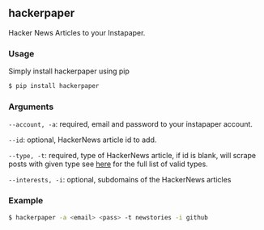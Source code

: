 ## hackerpaper 
Hacker News Articles to your Instapaper.

### Usage
Simply install hackerpaper using pip

```bash
$ pip install hackerpaper
```

### Arguments
`--account, -a`: required, email and password to your instapaper account.  

`--id`: optional, HackerNews article id to add.  

`--type, -t`: required, type of HackerNews article, if id is blank, will scrape posts with given type
see [here](https://github.com/terror/hackerpaper/blob/master/types.txt) for the full list of valid types.  

`--interests, -i`: optional, subdomains of the HackerNews articles

### Example

```bash
$ hackerpaper -a <email> <pass> -t newstories -i github
```

